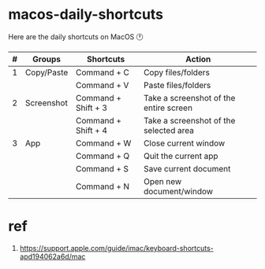 # macos-daily-shortcuts

Here are the daily shortcuts on MacOS :clock1:

| # | Groups | Shortcuts | Action |
|---|-|------------|--------|
| 1 | Copy/Paste | Command + C | Copy files/folders |
|  |  | Command + V | Paste files/folders |
| 2 | Screenshot | Command + Shift + 3 | Take a screenshot of the entire screen |
|  |  | Command + Shift + 4 | Take a screenshot of the selected area |
| 3 | App | Command + W | Close current window |
|  |  | Command + Q | Quit the current app |
|  |  | Command + S | Save current document |
|  |  | Command + N | Open new document/window |


# ref

1. https://support.apple.com/guide/imac/keyboard-shortcuts-apd194062a6d/mac
